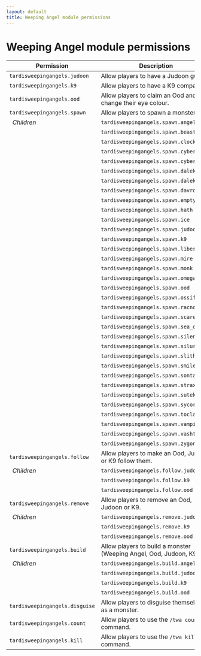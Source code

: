 ```yaml
---
layout: default
title: Weeping Angel module permissions
---
```


# Weeping Angel module permissions

| Permission                     | Description                                                        | Default   |
|--------------------------------|--------------------------------------------------------------------|-----------|
| `tardisweepingangels.judoon`   | Allow players to have a Judoon guard.                              | op        |
| `tardisweepingangels.k9`       | Allow players to have a K9 companion.                              | op        |
| `tardisweepingangels.ood`      | Allow players to claim an Ood and change their eye colour.         | op        |
| `tardisweepingangels.spawn`    | Allow players to spawn a monster.                                  | op        |
| &nbsp;&nbsp;_Children_         | `tardisweepingangels.spawn.angel`                                  | true      |
|                                | `tardisweepingangels.spawn.beast`                                  | true      |
|                                | `tardisweepingangels.spawn.clockwork`                              | true      |
|                                | `tardisweepingangels.spawn.cyberman`                               | true      |
|                                | `tardisweepingangels.spawn.cybershade`                             | true      |
|                                | `tardisweepingangels.spawn.dalek`                                  | true      |
|                                | `tardisweepingangels.spawn.dalek_sec`                              | true      |
|                                | `tardisweepingangels.spawn.davros`                                 | true      |
|                                | `tardisweepingangels.spawn.empty`                                  | true      |
|                                | `tardisweepingangels.spawn.hath`                                   | true      |
|                                | `tardisweepingangels.spawn.ice`                                    | true      |
|                                | `tardisweepingangels.spawn.judoon`                                 | true      |
|                                | `tardisweepingangels.spawn.k9`                                     | true      |
|                                | `tardisweepingangels.spawn.liberty`                                | true      |
|                                | `tardisweepingangels.spawn.mire`                                   | true      |
|                                | `tardisweepingangels.spawn.monk`                                   | true      |
|                                | `tardisweepingangels.spawn.omega`                                  | true      |
|                                | `tardisweepingangels.spawn.ood`                                    | true      |
|                                | `tardisweepingangels.spawn.ossified`                               | true      |
|                                | `tardisweepingangels.spawn.racnoss`                                | true      |
|                                | `tardisweepingangels.spawn.scarecrow`                              | true      |
|                                | `tardisweepingangels.spawn.sea_devil`                              | true      |
|                                | `tardisweepingangels.spawn.silent`                                 | true      |
|                                | `tardisweepingangels.spawn.silurian`                               | true      |
|                                | `tardisweepingangels.spawn.slitheen`                               | true      |
|                                | `tardisweepingangels.spawn.smiler`                                 | true      |
|                                | `tardisweepingangels.spawn.sontaran`                               | true      |
|                                | `tardisweepingangels.spawn.strax`                                  | true      |
|                                | `tardisweepingangels.spawn.sutekh`                                 | true      |
|                                | `tardisweepingangels.spawn.sycorax`                                | true      |
|                                | `tardisweepingangels.spawn.toclafane`                              | true      |
|                                | `tardisweepingangels.spawn.vampire`                                | true      |
|                                | `tardisweepingangels.spawn.vashta`                                 | true      |
|                                | `tardisweepingangels.spawn.zygon`                                  | true      |
| `tardisweepingangels.follow`   | Allow players to make an Ood, Judoon or K9 follow them.            | op        |
| &nbsp;&nbsp;_Children_         | `tardisweepingangels.follow.judoon`                                | true      |
|                                | `tardisweepingangels.follow.k9`                                    | true      |
|                                | `tardisweepingangels.follow.ood`                                   | true      |
| `tardisweepingangels.remove`   | Allow players to remove an Ood, Judoon or K9.                      | op        |
| &nbsp;&nbsp;_Children_         | `tardisweepingangels.remove.judoon`                                | true      |
|                                | `tardisweepingangels.remove.k9`                                    | true      |
|                                | `tardisweepingangels.remove.ood`                                   | true      |
| `tardisweepingangels.build`    | Allow players to build a monster (Weeping Angel, Ood, Judoon, K9). | op        |
| &nbsp;&nbsp;_Children_         | `tardisweepingangels.build.angel`                                  | true      |
|                                | `tardisweepingangels.build.judoon`                                 | true      |
|                                | `tardisweepingangels.build.k9`                                     | true      |
|                                | `tardisweepingangels.build.ood`                                    | true      |
| `tardisweepingangels.disguise` | Allow players to disguise themselves as a monster.                 | op        |
| `tardisweepingangels.count`    | Allow players to use the `/twa count` command.                     | op        |
| `tardisweepingangels.kill`     | Allow players to use the `/twa kill` command.                      | op        |